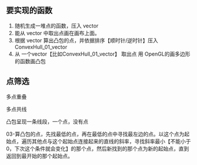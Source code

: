 


## 要实现的函数

1. 随机生成一堆点的函数，压入 vector
2. 能从 vector 中取出点画在画布上面。
3. 根据 vector 算出凸包的点，并依据排序【顺时针/逆时针】压入 ConvexHull_01_vector
4. 从 一个vector【比如ConvexHull_01_vector】 取出点 用 OpenGL的画多边形的函数画凸包 

## 点筛选
多点重叠

多点共线

凸包呈现一条线段，一个点，没有点

03-算凸包的点，先找最低的点，再在最低的点中寻找最左边的点。以这个点为起始点，遍历其他点与这个起始点连接起来的直线的斜率，寻找斜率最小【不能小于0，下次这个条件就会变化】的那个点，然后新找到的那个点为新的起始点，直到返回到最开始的那个起始点。


